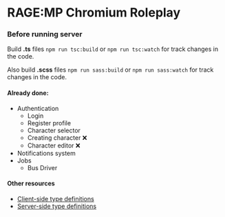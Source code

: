 # RAGE:MP Chromium Roleplay

### Before running server
Build __.ts__ files ` npm run tsc:build ` or ` npm run tsc:watch ` for track changes in the code.

Also build __.scss__ files ` npm run sass:build ` or ` npm run sass:watch ` for track changes in the code.

#### Already done:
- Authentication
    - Login
    - Register profile
    - Character selector
    - Creating character ❌
    - Character editor ❌
- Notifications system
- Jobs
    - Bus Driver
    
#### Other resources
- [Client-side type definitions](https://github.com/chromiumrp/types-chromiumrp-c/tree/v1.0)
- [Server-side type definitions](https://github.com/chromiumrp/types-chromiumrp-s/tree/v1.0)
